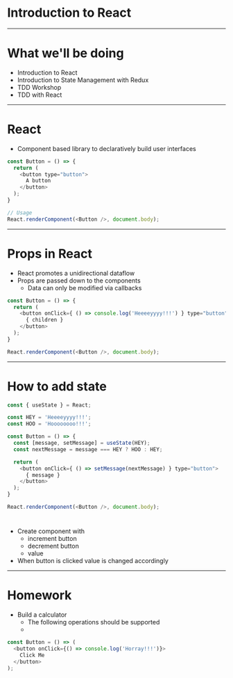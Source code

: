 # Introduction to React

---

# What we'll be doing

- Introduction to React
- Introduction to State Management with Redux
- TDD Workshop
- TDD with React

---

# React

- Component based library to declaratively build user interfaces

```js
const Button = () => {
  return (
    <button type="button">
      A button
    </button>
  );
}

// Usage
React.renderComponent(<Button />, document.body);
```

---

# Props in React
- React promotes a unidirectional dataflow
- Props are passed down to the components
  - Data can only be modified via callbacks

```js
const Button = () => {
  return (
    <button onClick={ () => console.log('Heeeeyyyy!!!') } type="button">
      { children }
    </button>
  );
}

React.renderComponent(<Button />, document.body);
```

----

# How to add state

```js
const { useState } = React;

const HEY = 'Heeeeyyyy!!!';
const HOO = 'Hoooooooo!!!';

const Button = () => {
  const [message, setMessage] = useState(HEY);
  const nextMessage = message === HEY ? HOO : HEY;

  return (
    <button onClick={ () => setMessage(nextMessage) } type="button">
      { message }
    </button>
  );
}

React.renderComponent(<Button />, document.body);
```

#

- Create component with
  - increment button
  - decrement button
  - value
- When button is clicked value is changed accordingly

---

# Homework
- Build a calculator
  - The following operations should be supported
  -


```js
const Button = () => (
  <button onClick={() => console.log('Horray!!!')}>
    Click Me
  </button>
);
```